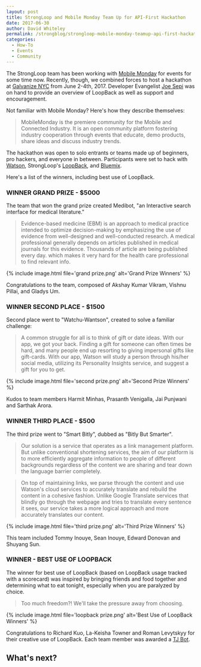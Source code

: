 ```yaml
---
layout: post
title: StrongLoop and Mobile Monday Team Up for API-First Hackathon
date: 2017-06-30
author: David Whiteley
permalink: /strongblog/strongloop-mobile-monday-teamup-api-first-hackathon/
categories:
  - How-To
  - Events
  - Community
---
```


The StrongLoop team has been working with [Mobile Monday](http://mobilemonday.us) for events for some time now. Recently, though, we combined forces to host a hackathon at [Galvanize NYC](https://www.galvanize.com/new-york/campus) from June 2-4th, 2017. Developer Evangelist [Joe Sepi](https://strongloop.com/strongblog/my-friends-call-me-joe-sepi-and-you-can-too/) was on hand to provide an overview of LoopBack as well as support and encouragement.

Not familiar with Mobile Monday? Here's how they describe themselves: 

> MobileMonday is the premiere community for the Mobile and Connected Industry. It is an open community platform fostering industry cooperation through events that educate, demo products, share ideas and discuss industry trends. 
<!--more-->
The hackathon was open to solo entrants or teams made up of beginners, pro hackers, and everyone in between. Participants were set to hack with [Watson](https://www.ibm.com/watson/), StrongLoop's [LoopBack](http://loopback.io/), and [Bluemix](https://www.ibm.com/cloud-computing/bluemix/what-is-bluemix).

Here's a list of the winners, including best use of LoopBack.

### WINNER GRAND PRIZE - $5000

The team that won the grand prize created Medibot, "an Interactive search interface for medical literature."

> Evidence-based medicine (EBM) is an approach to medical practice intended to optimize decision-making by emphasizing the use of evidence from well-designed and well-conducted research. A medical professional generally depends on articles published in medical journals for this evidence.  Thousands of article are being published every day. which makes it very hard for the health care professional to find relevant info.

{% include image.html file='grand prize.png' alt='Grand Prize Winners' %}

Congratulations to the team, composed of Akshay Kumar Vikram, Vishnu Pillai, and Gladys Um.

### WINNER SECOND PLACE - $1500

Second place went to "Watchu-Wantson", created to solve a familiar challenge:

> A common struggle for all is to think of gift or date ideas. With our app, we got your back. Finding a gift for someone can often times be hard, and many people end up resorting to giving impersonal gifts like gift-cards. With our app, Watson will study a person through his/her social media, utilizing its Personality Insights service, and suggest a gift for you to get.

{% include image.html file='second prize.png' alt='Second Prize Winners' %}

Kudos to team members Harmit Minhas, Prasanth Venigalla, Jai Punjwani and Sarthak Arora.

### WINNER THIRD PLACE - $500

The third prize went to "Smart Bitly", dubbed as "Bitly But Smarter".

> Our solution is a service that operates as a link management platform. But unlike conventional shortening services, the aim of our platform is to more efficiently aggregate information to people of different backgrounds regardless of the content we are sharing and tear down the language barrier completely.

> On top of maintaining links, we parse through the content and use Watson's cloud services to accurately translate and rebuild the content in a cohesive fashion. Unlike Google Translate services that blindly go through the webpage and tries to translate every sentence it sees, our service takes a more logical approach and more accurately translates our content.

{% include image.html file='third prize.png' alt='Third Prize Winners' %}

This team included Tommy Inouye, Sean Inouye, Edward Donovan and Shuyang Sun. 

### WINNER - BEST USE OF LOOPBACK

The winner for best use of LoopBack (based on LoopBack usage tracked with a scorecard) was inspired by bringing friends and food together and determining what to eat tonight, especially when you are paralyzed by choice.

> Too much freedom?! We'll take the pressure away from choosing.

{% include image.html file='loopback prize.png' alt='Best Use of LoopBack Winners' %}

Congratulations to Richard Kuo, La-Keisha Towner and Roman Levytskyy for their creative use of LoopBack. Each team member was awarded a [TJ Bot](https://ibmtjbot.github.io/). 

## What's next?



 
